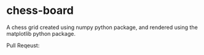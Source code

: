 # chess-board

A chess grid created using numpy python package, and rendered using the matplotlib python package.

Pull Reqeust:

